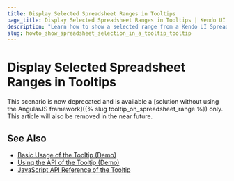 ```yaml
---
title: Display Selected Spreadsheet Ranges in Tooltips
page_title: Display Selected Spreadsheet Ranges in Tooltips | Kendo UI ToolTip
description: "Learn how to show a selected range from a Kendo UI Spreadsheet in a Kendo UI Tooltip when working in AngularJS applications."
slug: howto_show_spreadsheet_selection_in_a_tooltip_tooltip
---
```


# Display Selected Spreadsheet Ranges in Tooltips

This scenario is now deprecated and is available a [solution without using the AngularJS framework]({% slug tooltip_on_spreadsheet_range %}) only. This article will also be removed in the near future.

## See Also

* [Basic Usage of the Tooltip (Demo)](https://demos.telerik.com/kendo-ui/tooltip/index)
* [Using the API of the Tooltip (Demo)](https://demos.telerik.com/kendo-ui/tooltip/api)
* [JavaScript API Reference of the Tooltip](/api/javascript/ui/tooltip)
